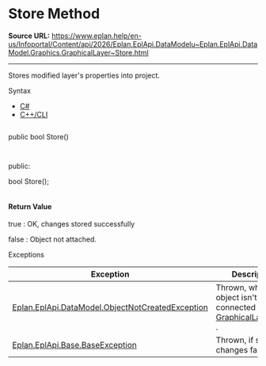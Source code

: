 # Store Method

**Source URL:** https://www.eplan.help/en-us/Infoportal/Content/api/2026/Eplan.EplApi.DataModelu~Eplan.EplApi.DataModel.Graphics.GraphicalLayer~Store.html

---

Stores modified layer's properties into project.

Syntax

- [C#](#i-syntax-CS)
- [C++/CLI](#i-syntax-CPP2005)

```
```
public bool Store()
```
```

```
```
public:

bool Store();
```
```

#### Return Value

true : OK, changes stored successfully

false : Object not attached.

Exceptions

| Exception | Description |
| --- | --- |
| [Eplan.EplApi.DataModel.ObjectNotCreatedException](Eplan.EplApi.DataModelu~Eplan.EplApi.DataModel.ObjectNotCreatedException.html) | Thrown, when layer object isn't connected with any [GraphicalLayerTable](Eplan.EplApi.DataModelu~Eplan.EplApi.DataModel.Graphics.GraphicalLayerTable.html) . |
| [Eplan.EplApi.Base.BaseException](Eplan.EplApi.Baseu~Eplan.EplApi.Base.BaseException.html) | Thrown, if storing changes failed. |
